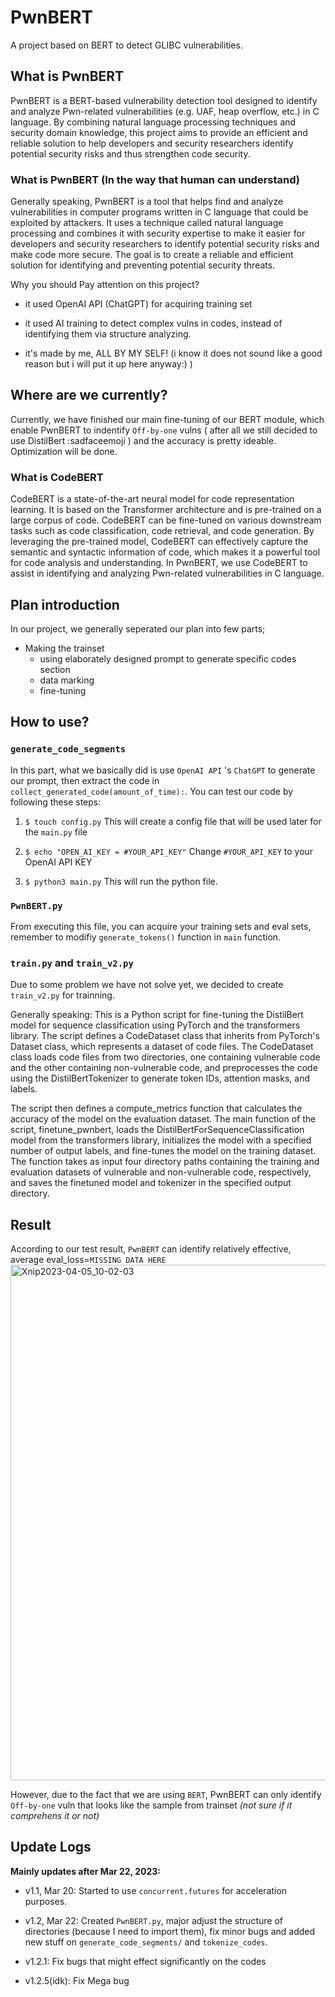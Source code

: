 # PwnBERT
A project based on BERT to detect GLIBC vulnerabilities.

## What is PwnBERT
PwnBERT is a BERT-based vulnerability detection tool designed to identify and analyze Pwn-related vulnerabilities (e.g. UAF, heap overflow, etc.) in C language. By combining natural language processing techniques and security domain knowledge, this project aims to provide an efficient and reliable solution to help developers and security researchers identify potential security risks and thus strengthen code security.
### What is PwnBERT (In the way that human can understand)
Generally speaking, PwnBERT is a tool that helps find and analyze vulnerabilities in computer programs written in C language that could be exploited by attackers. It uses a technique called natural language processing and combines it with security expertise to make it easier for developers and security researchers to identify potential security risks and make code more secure. The goal is to create a reliable and efficient solution for identifying and preventing potential security threats.

Why you should Pay attention on this project?
* it used OpenAI API (ChatGPT) for acquiring training set
* it used AI training to detect complex vulns in codes, instead of identifying them via structure analyzing.

* it's made by me, ALL BY MY SELF! (i know it does not sound like a good reason but i will put it up here anyway:) )


## Where are we currently?
Currently, we have finished our main fine-tuning of our BERT module, which enable PwnBERT to indentify `Off-by-one` vulns ( after all we still decided to use DistilBert :sadfaceemoji  ) and the accuracy is pretty ideable. Optimization will be done.

### What is CodeBERT
CodeBERT is a state-of-the-art neural model for code representation learning. It is based on the Transformer architecture and is pre-trained on a large corpus of code. CodeBERT can be fine-tuned on various downstream tasks such as code classification, code retrieval, and code generation. By leveraging the pre-trained model, CodeBERT can effectively capture the semantic and syntactic information of code, which makes it a powerful tool for code analysis and understanding. In PwnBERT, we use CodeBERT to assist in identifying and analyzing Pwn-related vulnerabilities in C language.

## Plan introduction
In our project, we generally seperated our plan into few parts;
* Making the trainset 
    * using elaborately designed prompt to generate specific codes section
    * data marking 
    * fine-tuning

## How to use?
### `generate_code_segments`
In this part, what we basically did is use `OpenAI API` 's `ChatGPT` to generate our prompt, then extract the code in `collect_generated_code(amount_of_time):`. You can test our code by following these steps:

1. `$ touch config.py` This will create a config file that will be used later for the `main.py` file

2. `$ echo "OPEN_AI_KEY = #YOUR_API_KEY"` Change `#YOUR_API_KEY` to your OpenAI API KEY

3. `$ python3 main.py` This will run the python file.

### `PwnBERT.py`

From executing this file, you can acquire your training sets and eval sets, remember to modifiy     `generate_tokens()` function in `main` function.

### `train.py` and `train_v2.py`

Due to some problem we have not solve yet, we decided to create `train_v2.py` for trainning. 

Generally speaking: This is a Python script for fine-tuning the DistilBert model for sequence classification using PyTorch and the transformers library. The script defines a CodeDataset class that inherits from PyTorch's Dataset class, which represents a dataset of code files. The CodeDataset class loads code files from two directories, one containing vulnerable code and the other containing non-vulnerable code, and preprocesses the code using the DistilBertTokenizer to generate token IDs, attention masks, and labels.

The script then defines a compute_metrics function that calculates the accuracy of the model on the evaluation dataset. The main function of the script, finetune_pwnbert, loads the DistilBertForSequenceClassification model from the transformers library, initializes the model with a specified number of output labels, and fine-tunes the model on the training dataset. The function takes as input four directory paths containing the training and evaluation datasets of vulnerable and non-vulnerable code, respectively, and saves the finetuned model and tokenizer in the specified output directory.

## Result
According to our test result, `PwnBERT` can identify relatively effective, average eval_loss=`MISSING DATA HERE`
<img width="825" alt="Xnip2023-04-05_10-02-03" src="https://user-images.githubusercontent.com/72267897/229962055-85ae8e41-136c-403c-b542-8c963ace824e.png">


However, due to the fact that we are using `BERT`, PwnBERT can only identify `Off-by-one` vuln that looks like the sample from trainset *(not sure if it comprehens it or not)*



## Update Logs
**Mainly updates after Mar 22, 2023:**

* v1.1, Mar 20: Started to use `concurrent.futures` for acceleration purposes.

* v1.2, Mar 22: Created `PwnBERT.py`, major adjust the structure of directories (because I need to import them), fix minor bugs and added new stuff on `generate_code_segments/` and `tokenize_codes`.

* v1.2.1: Fix bugs that might effect significantly on the codes

* v1.2.5(idk): Fix Mega bug
